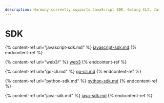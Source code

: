 ```yaml
---
description: Harmony currently supports JavaScript SDK, Golang CLI, Java SDK and Python SDK
---
```


# SDK

{% content-ref url="javascript-sdk.md" %}
[javascript-sdk.md](javascript-sdk.md)
{% endcontent-ref %}

{% content-ref url="web3/" %}
[web3](web3/)
{% endcontent-ref %}

{% content-ref url="go-cli.md" %}
[go-cli.md](go-cli.md)
{% endcontent-ref %}

{% content-ref url="python-sdk.md" %}
[python-sdk.md](python-sdk.md)
{% endcontent-ref %}

{% content-ref url="java-sdk.md" %}
[java-sdk.md](java-sdk.md)
{% endcontent-ref %}
